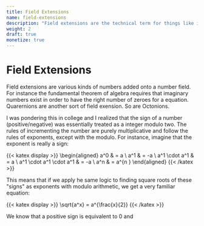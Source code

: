 ```yaml
---
title: Field Extensions
name: field-extensions
description: "Field extensions are the technical term for things like imaginary numbers. There's quarternions, octonions, and another set of objects I found in college."
weight: 2
draft: true
monetize: true
---
```


# Field Extensions

Field extensions are various kinds of numbers added onto a number field. For instance the fundamental theorem of algebra requires that imaginary numbers exist in order to have the right number of zeroes for a equation. Quarernions are another sort of field exension. So are Octonions.

I was pondering this in college and I realized that the sign of a number (positive/negative) was essentially treated as a integer modulo two. The rules of incrementing the number are purely multiplicative and follow the rules of exponents, except with the modulo. For instance, imagine that the exponent is really a sign:

{{< katex display >}}
\begin{aligned}
  a^0 & = a \\
  a^1 & = -a \\
  a^1 \cdot a^1 & = a \\
  a^1 \cdot a^1 \cdot a^1 & = -a \\
  a^n & = a^{n \}
\end{aligned}
{{< /katex >}}

This means that if we apply he same logic to finding square roots of these "signs" as exponents with modulo arithmetic, we get a very familiar equation:

{{< katex display >}}
\sqrt{a^x} = a^{\frac{x}{2}}
{{< /katex >}}

We know that a positive sign is equivalent to 0 and 
